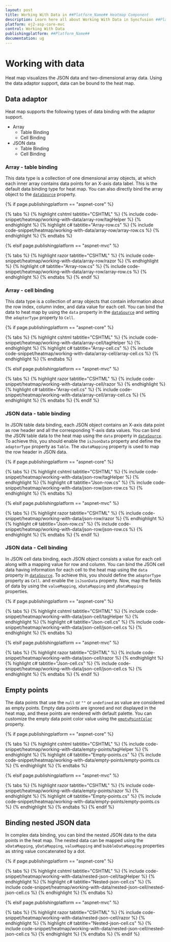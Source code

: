 ```yaml
---
layout: post
title: Working With Data in ##Platform_Name## Heatmap Component
description: Learn here all about Working With Data in Syncfusion ##Platform_Name## Heatmap component of Syncfusion Essential JS 2 and more.
platform: ej2-asp-core-mvc
control: Working With Data
publishingplatform: ##Platform_Name##
documentation: ug
---
```



# Working with data

Heat map visualizes the JSON data and two-dimensional array data. Using the data adaptor support, data can be bound to the heat map.

## Data adaptor

Heat map supports the following types of data binding with the adaptor support.

* Array
    * Table Binding
    * Cell Binding
* JSON data
    * Table Binding
    * Cell Binding

### Array - table binding

This data type is a collection of one dimensional array objects, at which each inner array contains data points for an X-axis data label. This is the default data binding type for heat map. You can also directly bind the array object to the [`dataSource`](https://help.syncfusion.com/cr/aspnetcore-js2/Syncfusion.EJ2~Syncfusion.EJ2.HeatMap.HeatMap~DataSource.html) property.

{% if page.publishingplatform == "aspnet-core" %}

{% tabs %}
{% highlight cshtml tabtitle="CSHTML" %}
{% include code-snippet/heatmap/working-with-data/array-row/tagHelper %}
{% endhighlight %}
{% highlight c# tabtitle="Array-row.cs" %}
{% include code-snippet/heatmap/working-with-data/array-row/array-row.cs %}
{% endhighlight %}
{% endtabs %}

{% elsif page.publishingplatform == "aspnet-mvc" %}

{% tabs %}
{% highlight razor tabtitle="CSHTML" %}
{% include code-snippet/heatmap/working-with-data/array-row/razor %}
{% endhighlight %}
{% highlight c# tabtitle="Array-row.cs" %}
{% include code-snippet/heatmap/working-with-data/array-row/array-row.cs %}
{% endhighlight %}
{% endtabs %}
{% endif %}



### Array - cell binding

This data type is a collection of array objects that contain information about the row index, column index, and data value for each cell. You can bind the data to heat map by using the `data` property in the [`dataSource`](https://help.syncfusion.com/cr/aspnetcore-js2/Syncfusion.EJ2~Syncfusion.EJ2.HeatMap.HeatMap~DataSource.html) and setting the `adaptorType` property to `Cell`.

{% if page.publishingplatform == "aspnet-core" %}

{% tabs %}
{% highlight cshtml tabtitle="CSHTML" %}
{% include code-snippet/heatmap/working-with-data/array-cell/tagHelper %}
{% endhighlight %}
{% highlight c# tabtitle="Array-cell.cs" %}
{% include code-snippet/heatmap/working-with-data/array-cell/array-cell.cs %}
{% endhighlight %}
{% endtabs %}

{% elsif page.publishingplatform == "aspnet-mvc" %}

{% tabs %}
{% highlight razor tabtitle="CSHTML" %}
{% include code-snippet/heatmap/working-with-data/array-cell/razor %}
{% endhighlight %}
{% highlight c# tabtitle="Array-cell.cs" %}
{% include code-snippet/heatmap/working-with-data/array-cell/array-cell.cs %}
{% endhighlight %}
{% endtabs %}
{% endif %}



### JSON data - table binding

In JSON table data binding, each JSON object contains an X-axis data point as row header and all the corresponding Y-axis data values. You can bind the JSON table data to the heat map using the `data` property in [`dataSource`](https://help.syncfusion.com/cr/aspnetcore-js2/Syncfusion.EJ2~Syncfusion.EJ2.HeatMap.HeatMap~DataSource.html). To achieve this, you should enable the `isJsonData` property and  define the `adaptorType` property as `Table`. The `xDataMapping` property is used to map the row header in JSON data.

{% if page.publishingplatform == "aspnet-core" %}

{% tabs %}
{% highlight cshtml tabtitle="CSHTML" %}
{% include code-snippet/heatmap/working-with-data/json-row/tagHelper %}
{% endhighlight %}
{% highlight c# tabtitle="Json-row.cs" %}
{% include code-snippet/heatmap/working-with-data/json-row/json-row.cs %}
{% endhighlight %}
{% endtabs %}

{% elsif page.publishingplatform == "aspnet-mvc" %}

{% tabs %}
{% highlight razor tabtitle="CSHTML" %}
{% include code-snippet/heatmap/working-with-data/json-row/razor %}
{% endhighlight %}
{% highlight c# tabtitle="Json-row.cs" %}
{% include code-snippet/heatmap/working-with-data/json-row/json-row.cs %}
{% endhighlight %}
{% endtabs %}
{% endif %}



### JSON data - Cell binding

In JSON cell data binding, each JSON object consists a value for each cell along with a mapping value for row and column. You can bind the JSON cell data having information for each cell to the heat map using the `data` property in [`dataSource`](https://help.syncfusion.com/cr/aspnetcore-js2/Syncfusion.EJ2~Syncfusion.EJ2.HeatMap.HeatMap~DataSource.html). To achieve this, you should define the `adaptorType` property as `Cell`. and enable the `isJsonData` property. Now, map the fields of data by using the `valueMapping`,
`xDataMapping` and `yDataMapping` properties.

{% if page.publishingplatform == "aspnet-core" %}

{% tabs %}
{% highlight cshtml tabtitle="CSHTML" %}
{% include code-snippet/heatmap/working-with-data/json-cell/tagHelper %}
{% endhighlight %}
{% highlight c# tabtitle="Json-cell.cs" %}
{% include code-snippet/heatmap/working-with-data/json-cell/json-cell.cs %}
{% endhighlight %}
{% endtabs %}

{% elsif page.publishingplatform == "aspnet-mvc" %}

{% tabs %}
{% highlight razor tabtitle="CSHTML" %}
{% include code-snippet/heatmap/working-with-data/json-cell/razor %}
{% endhighlight %}
{% highlight c# tabtitle="Json-cell.cs" %}
{% include code-snippet/heatmap/working-with-data/json-cell/json-cell.cs %}
{% endhighlight %}
{% endtabs %}
{% endif %}



## Empty points

The data points that use the `null` or `""` or `undefined` as value are considered as empty points. Empty data points are ignored and not displayed in the heat map, and these points are rendered with default palette. You can customize the empty data point color value using the [`emptyPointColor`](https://help.syncfusion.com/cr/aspnetcore-js2/Syncfusion.EJ2~Syncfusion.EJ2.HeatMap.HeatMapPaletteSettings~EmptyPointColor.html) property.

{% if page.publishingplatform == "aspnet-core" %}

{% tabs %}
{% highlight cshtml tabtitle="CSHTML" %}
{% include code-snippet/heatmap/working-with-data/empty-points/tagHelper %}
{% endhighlight %}
{% highlight c# tabtitle="Empty-points.cs" %}
{% include code-snippet/heatmap/working-with-data/empty-points/empty-points.cs %}
{% endhighlight %}
{% endtabs %}

{% elsif page.publishingplatform == "aspnet-mvc" %}

{% tabs %}
{% highlight razor tabtitle="CSHTML" %}
{% include code-snippet/heatmap/working-with-data/empty-points/razor %}
{% endhighlight %}
{% highlight c# tabtitle="Empty-points.cs" %}
{% include code-snippet/heatmap/working-with-data/empty-points/empty-points.cs %}
{% endhighlight %}
{% endtabs %}
{% endif %}



## Binding nested JSON data

In complex data binding, you can bind the nested JSON data to the data points in the heat map.
The nested data can be mapped using the `xDataMapping`, `yDataMapping`, `valueMapping`
and `bubbleDataMapping` properties as string value concatenated by a dot.

{% if page.publishingplatform == "aspnet-core" %}

{% tabs %}
{% highlight cshtml tabtitle="CSHTML" %}
{% include code-snippet/heatmap/working-with-data/nested-json-cell/tagHelper %}
{% endhighlight %}
{% highlight c# tabtitle="Nested-json-cell.cs" %}
{% include code-snippet/heatmap/working-with-data/nested-json-cell/nested-json-cell.cs %}
{% endhighlight %}
{% endtabs %}

{% elsif page.publishingplatform == "aspnet-mvc" %}

{% tabs %}
{% highlight razor tabtitle="CSHTML" %}
{% include code-snippet/heatmap/working-with-data/nested-json-cell/razor %}
{% endhighlight %}
{% highlight c# tabtitle="Nested-json-cell.cs" %}
{% include code-snippet/heatmap/working-with-data/nested-json-cell/nested-json-cell.cs %}
{% endhighlight %}
{% endtabs %}
{% endif %}

